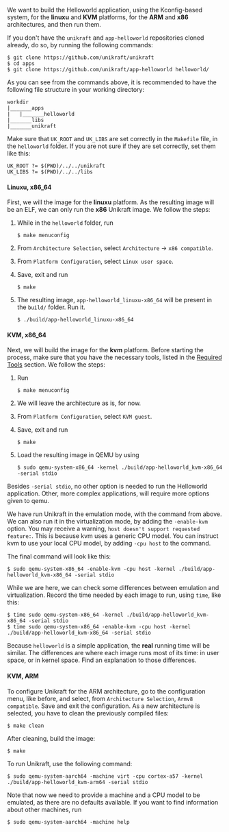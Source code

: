 We want to build the Helloworld application, using the Kconfig-based system, for the **linuxu** and **KVM** platforms, for the **ARM** and **x86** architectures, and then run them.

If you don't have the `unikraft` and `app-helloworld` repositories cloned already, do so, by running the following commands:

```
$ git clone https://github.com/unikraft/unikraft
$ cd apps
$ git clone https://github.com/unikraft/app-helloworld helloworld/
```

As you can see from the commands above, it is recommended to have the following file structure in your working directory:

```
workdir
|_______apps
|	|_______helloworld
|_______libs
|_______unikraft
```

Make sure that `UK_ROOT` and `UK_LIBS` are set correctly in the `Makefile` file, in the `helloworld` folder.
If you are not sure if they are set correctly, set them like this:

```
UK_ROOT ?= $(PWD)/../../unikraft
UK_LIBS ?= $(PWD)/../../libs
```

#### Linuxu, x86_64

First, we will the image for the **linuxu** platform.
As the resulting image will be an ELF, we can only run the **x86** Unikraft image.
We follow the steps:

1. While in the `helloworld` folder, run

   ```
   $ make menuconfig
   ```

1. From `Architecture Selection`, select `Architecture` -> `x86 compatible`.
1. From `Platform Configuration`, select `Linux user space`.
1. Save, exit and run

   ```
   $ make
   ```

1. The resulting image, `app-helloworld_linuxu-x86_64` will be present in the `build/` folder.
   Run it.

   ```
   $ ./build/app-helloworld_linuxu-x86_64
   ```

#### KVM, x86_64

Next, we will build the image for the **kvm** platform.
Before starting the process, make sure that you have the necessary tools, listed in the [Required Tools](/docs/sessions/02-behind-scenes/#required-tools) section.
We follow the steps:

1. Run

   ```
   $ make menuconfig
   ```

1. We will leave the architecture as is, for now.
1. From `Platform Configuration`, select `KVM guest`.
1. Save, exit and run

   ```
   $ make
   ```

1. Load the resulting image in QEMU by using

   ```
   $ sudo qemu-system-x86_64 -kernel ./build/app-helloworld_kvm-x86_64 -serial stdio
   ```

Besides `-serial stdio`, no other option is needed to run the Helloworld application.
Other, more complex applications, will require more options given to qemu.

We have run Unikraft in the emulation mode, with the command from above.
We can also run it in the virtualization mode, by adding the `-enable-kvm` option.
You may receive a warning, `host doesn't support requested feature:`.
This is because kvm uses a generic CPU model.
You can instruct kvm to use your local CPU model, by adding `-cpu host` to the command.

The final command will look like this:

```
$ sudo qemu-system-x86_64 -enable-kvm -cpu host -kernel ./build/app-helloworld_kvm-x86_64 -serial stdio
```

While we are here, we can check some differences between emulation and virtualization.
Record the time needed by each image to run, using `time`, like this:

```
$ time sudo qemu-system-x86_64 -kernel ./build/app-helloworld_kvm-x86_64 -serial stdio
$ time sudo qemu-system-x86_64 -enable-kvm -cpu host -kernel ./build/app-helloworld_kvm-x86_64 -serial stdio
```

Because `helloworld` is a simple application, the **real** running time will be similar.
The differences are where each image runs most of its time: in user space, or in kernel space.
Find an explanation to those differences.

#### KVM, ARM

To configure Unikraft for the ARM architecture, go to the configuration menu, like before, and select, from `Architecture Selection`, `Armv8 compatible`.
Save and exit the configuration.
As a new architecture is selected, you have to clean the previously compiled files:

```
$ make clean
```

After cleaning, build the image:

```
$ make
```

To run Unikraft, use the following command:

```
$ sudo qemu-system-aarch64 -machine virt -cpu cortex-a57 -kernel ./build/app-helloworld_kvm-arm64 -serial stdio
```

Note that now we need to provide a machine and a CPU model to be emulated, as there are no defaults available.
If you want to find information about other machines, run

```
$ sudo qemu-system-aarch64 -machine help
```
